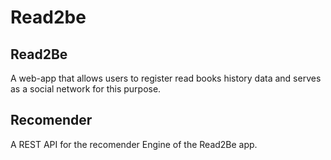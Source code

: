 # Read2be

## Read2Be

A web-app that allows users to register read books
history data and serves as a social network for this purpose.

## Recomender

A REST API for the recomender Engine of the Read2Be app.